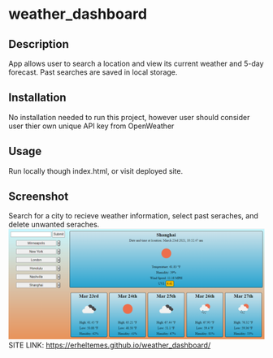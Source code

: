 # weather_dashboard

## Description
App allows user to search a location and view its current weather and 5-day forecast. Past searches are saved in local storage.

## Installation
No installation needed to run this project, however user should consider user thier own unique API key from OpenWeather

## Usage
Run locally though index.html, or visit deployed site.

## Screenshot
Search for a city to recieve weather information, select past seraches, and delete unwanted seraches.
![Alt text](./assets/imgs/weather_dashboard.PNG?raw=true "Preview image of Scheduler")
SITE LINK: https://erheltemes.github.io/weather_dashboard/
